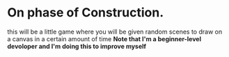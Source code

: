 # On phase of Construction.
this will be a little game where you will be given random scenes to draw on a canvas in a certain amount of time
**Note that I'm a beginner-level devoloper and I'm doing this to improve myself**
